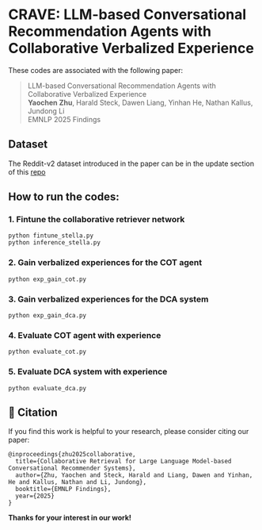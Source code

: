 # CRAVE: LLM-based Conversational Recommendation Agents with Collaborative Verbalized Experience

These codes are associated with the following paper:

>LLM-based Conversational Recommendation Agents with Collaborative Verbalized Experience    
>**Yaochen Zhu**, Harald Steck, Dawen Liang, Yinhan He, Nathan Kallus, Jundong Li    
>EMNLP 2025 Findings 

## Dataset

The Reddit-v2 dataset introduced in the paper can be in the update section of this [repo](https://github.com/yaochenzhu/CRAG)

## How to run the codes:

### 1. Fintune the collaborative retriever network    
```python fintune_stella.py```   
```python inference_stella.py```


### 2. Gain verbalized experiences for the COT agent    
```python exp_gain_cot.py```


### 3. Gain verbalized experiences for the DCA system    
```python exp_gain_dca.py```


### 4. Evaluate COT agent with experience    
```python evaluate_cot.py```


### 5. Evaluate DCA system with experience   
```python evaluate_dca.py```


## 🌟 Citation
If you find this work is helpful to your research, please consider citing our paper:
```
@inproceedings{zhu2025collaborative,
  title={Collaborative Retrieval for Large Language Model-based Conversational Recommender Systems},
  author={Zhu, Yaochen and Steck, Harald and Liang, Dawen and Yinhan, He and Kallus, Nathan and Li, Jundong},
  booktitle={EMNLP Findings},
  year={2025}
}
```
**Thanks for your interest in our work!**
